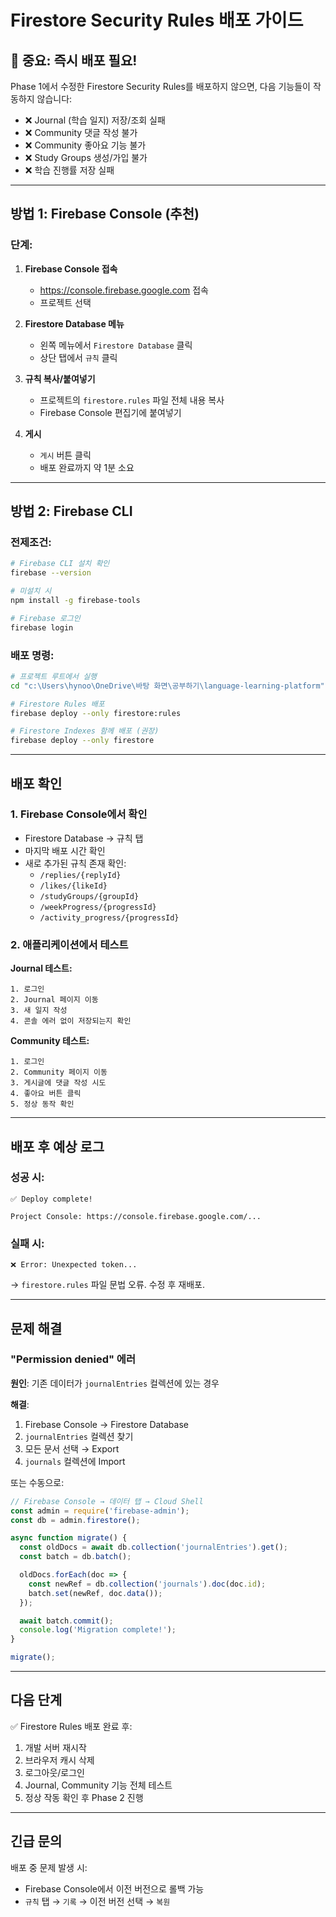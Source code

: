 # Firestore Security Rules 배포 가이드

## 🚨 중요: 즉시 배포 필요!

Phase 1에서 수정한 Firestore Security Rules를 배포하지 않으면, 다음 기능들이 작동하지 않습니다:

- ❌ Journal (학습 일지) 저장/조회 실패
- ❌ Community 댓글 작성 불가
- ❌ Community 좋아요 기능 불가
- ❌ Study Groups 생성/가입 불가
- ❌ 학습 진행률 저장 실패

---

## 방법 1: Firebase Console (추천)

### 단계:

1. **Firebase Console 접속**
   - https://console.firebase.google.com 접속
   - 프로젝트 선택

2. **Firestore Database 메뉴**
   - 왼쪽 메뉴에서 `Firestore Database` 클릭
   - 상단 탭에서 `규칙` 클릭

3. **규칙 복사/붙여넣기**
   - 프로젝트의 `firestore.rules` 파일 전체 내용 복사
   - Firebase Console 편집기에 붙여넣기

4. **게시**
   - `게시` 버튼 클릭
   - 배포 완료까지 약 1분 소요

---

## 방법 2: Firebase CLI

### 전제조건:

```bash
# Firebase CLI 설치 확인
firebase --version

# 미설치 시
npm install -g firebase-tools

# Firebase 로그인
firebase login
```

### 배포 명령:

```bash
# 프로젝트 루트에서 실행
cd "c:\Users\hynoo\OneDrive\바탕 화면\공부하기\language-learning-platform"

# Firestore Rules 배포
firebase deploy --only firestore:rules

# Firestore Indexes 함께 배포 (권장)
firebase deploy --only firestore
```

---

## 배포 확인

### 1. Firebase Console에서 확인

- Firestore Database → 규칙 탭
- 마지막 배포 시간 확인
- 새로 추가된 규칙 존재 확인:
  - `/replies/{replyId}`
  - `/likes/{likeId}`
  - `/studyGroups/{groupId}`
  - `/weekProgress/{progressId}`
  - `/activity_progress/{progressId}`

### 2. 애플리케이션에서 테스트

**Journal 테스트:**
```
1. 로그인
2. Journal 페이지 이동
3. 새 일지 작성
4. 콘솔 에러 없이 저장되는지 확인
```

**Community 테스트:**
```
1. 로그인
2. Community 페이지 이동
3. 게시글에 댓글 작성 시도
4. 좋아요 버튼 클릭
5. 정상 동작 확인
```

---

## 배포 후 예상 로그

### 성공 시:

```
✅ Deploy complete!

Project Console: https://console.firebase.google.com/...
```

### 실패 시:

```
❌ Error: Unexpected token...
```

→ `firestore.rules` 파일 문법 오류. 수정 후 재배포.

---

## 문제 해결

### "Permission denied" 에러

**원인**: 기존 데이터가 `journalEntries` 컬렉션에 있는 경우

**해결**:
1. Firebase Console → Firestore Database
2. `journalEntries` 컬렉션 찾기
3. 모든 문서 선택 → Export
4. `journals` 컬렉션에 Import

또는 수동으로:
```javascript
// Firebase Console → 데이터 탭 → Cloud Shell
const admin = require('firebase-admin');
const db = admin.firestore();

async function migrate() {
  const oldDocs = await db.collection('journalEntries').get();
  const batch = db.batch();

  oldDocs.forEach(doc => {
    const newRef = db.collection('journals').doc(doc.id);
    batch.set(newRef, doc.data());
  });

  await batch.commit();
  console.log('Migration complete!');
}

migrate();
```

---

## 다음 단계

✅ Firestore Rules 배포 완료 후:

1. 개발 서버 재시작
2. 브라우저 캐시 삭제
3. 로그아웃/로그인
4. Journal, Community 기능 전체 테스트
5. 정상 작동 확인 후 Phase 2 진행

---

## 긴급 문의

배포 중 문제 발생 시:
- Firebase Console에서 이전 버전으로 롤백 가능
- `규칙` 탭 → `기록` → 이전 버전 선택 → `복원`
